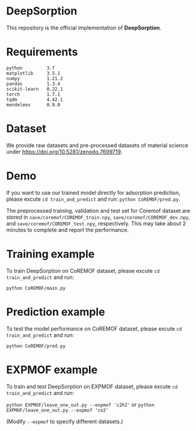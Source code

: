 # DeepSorption

This repository is the official implementation of **DeepSorption**. 


# Requirements
```
python         3.7
matplotlib     3.5.1
numpy          1.21.2
pandas         1.3.4
scikit-learn   0.22.1
torch          1.7.1
tqdm           4.42.1
mendeleev      0.9.0
```

# Dataset

We provide raw datasets and pre-processed datasets of material science under  https://doi.org/10.5281/zenodo.7699719.




# Demo


If you want to use our trained model directly for adsorption prediction, please excute `cd train_and_predict` and run: `python CoREMOF/pred.py`. 

The preprocessed training, validation and test set for Coremof dataset are stored in `save/coremof/COREMOF_train.npy`, `save/coremof/COREMOF_dev.npy`, and `save/coremof/COREMOF_test.npy`, respectively. This may take about 2 minutes to complete and report the performance. 


# Training example

To train DeepSorption on CoREMOF dataset, please excute `cd train_and_predict` and run: 

`python CoREMOF/main.py`


# Prediction example

To test the model performance on CoREMOF dataset, please excute `cd train_and_predict` and run:

`python CoREMOF/pred.py`


# EXPMOF example


To train and test DeepSorption on EXPMOF dataset, please excute `cd train_and_predict` and run: 

`python EXPMOF/leave_one_out.py --expmof 'c2h2'` or `python EXPMOF/leave_one_out.py --expmof 'co2'`

(Modify `--expmof` to specify different datasets.)



